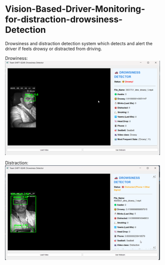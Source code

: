 # Vision-Based-Driver-Monitoring-for-distraction-drowsiness-Detection
Drowsiness and distraction detection system which detects and alert the driver if feels drowsy or distracted from driving.

Drowiness:
![image](https://github.com/lingeshwarant/Vision-Based-Driver-Monitoring-for-distraction-drowsiness-Detection/blob/main/drowsy.png)

Distraction:
![image](https://github.com/lingeshwarant/Vision-Based-Driver-Monitoring-for-distraction-drowsiness-Detection/blob/main/distracted.png)
